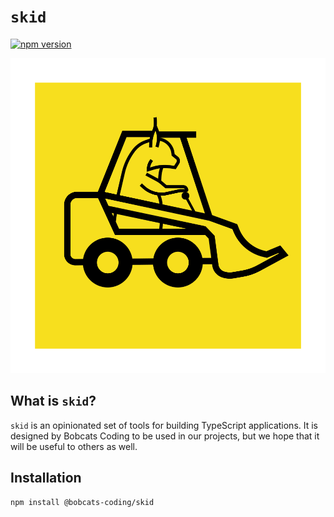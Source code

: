 # `skid`

[![npm version](https://badge.fury.io/js/@bobcats-coding%2Fskid.svg)](https://badge.fury.io/js/@bobcats-coding%2Fskid)

![skid](https://github.com/Bobcats-Coding/skid/raw/main/docs/assets/logo.svg)

## What is `skid`?

`skid` is an opinionated set of tools for building TypeScript applications. It is designed by
Bobcats Coding to be used in our projects, but we hope that it will be useful to others as well.

## Installation

```bash
npm install @bobcats-coding/skid
```
